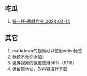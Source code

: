 ## 吃瓜
1. [猫一杯-寒假作业_2024-04-14](猫一杯-寒假作业/README.md)

## 其它
1. markdown的视频可以使用video标签
2. 标题不允许添加`|`
3. 竖屏视频的宽度使用56%（9/16）
4. 保留原地址，对内容进行下载
